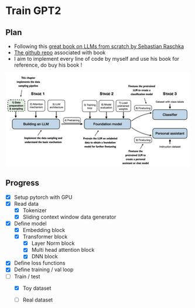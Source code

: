 # Train GPT2

## Plan
- Following this [great book on LLMs from scratch by Sebastian Raschka](https://www.manning.com/books/build-a-large-language-model-from-scratch?utm_source=raschka&utm_medium=affiliate&utm_campaign=book_raschka_build_12_12_23&a_aid=raschka&a_bid=4c2437a0&chan=mm_github)
- [The github repo](https://github.com/rasbt/LLMs-from-scratch/tree/main) associated with book
- I aim to implement every line of code by myself and use his book for reference, do buy his book !

![Downloaded Image](./GPT2Stages.png)

## Progress
- [x] Setup pytorch with GPU
- [x] Read data
    - [x] Tokenizer
    - [x] Sliding context window data generator
- [x] Define model
    - [x] Embedding block
    - [x] Transformer block
        - [x] Layer Norm block
        - [x] Multi head attention block
        - [x] DNN block 
- [x] Define loss functions
- [x] Define training / val loop
- [ ] Train / test
    - [x] Toy dataset
    - [ ] Real dataset
    